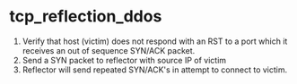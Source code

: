 # tcp_reflection_ddos
1. Verify that host (victim) does not respond with an RST to a port which it
receives an out of sequence SYN/ACK packet.
2. Send a SYN packet to reflector with source IP of victim
3. Reflector will send repeated SYN/ACK's in attempt to connect to victim.
